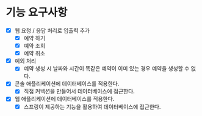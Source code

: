# 기능 요구사항

- [x] 웹 요청 / 응답 처리로 입출력 추가
    - [x] 예약 하기
    - [x] 예약 조회
    - [x] 예약 취소
- [x] 예외 처리
    - [x] 예약 생성 시 날짜와 시간이 똑같은 예약이 이미 있는 경우 예약을 생성할 수 없다.
- [x] 콘솔 애플리케이션에 데이터베이스를 적용한다.
    - [x] 직접 커넥션을 만들어서 데이터베이스에 접근한다.
- [x] 웹 애플리케이션에 데이터베이스를 적용한다.
    - [x] 스프링이 제공하는 기능을 활용하여 데이터베이스에 접근한다.
